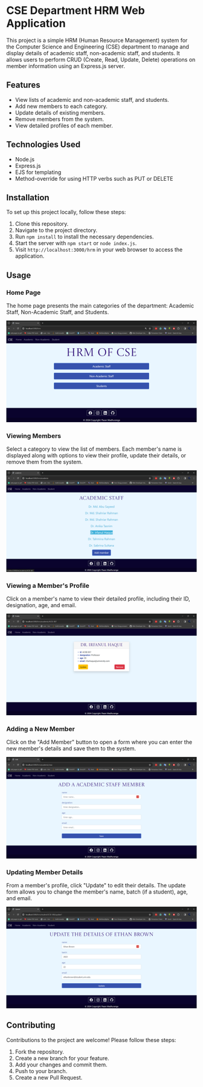 # CSE Department HRM Web Application

This project is a simple HRM (Human Resource Management) system for the Computer Science and Engineering (CSE) department to manage and display details of academic staff, non-academic staff, and students. It allows users to perform CRUD (Create, Read, Update, Delete) operations on member information using an Express.js server.

## Features

- View lists of academic and non-academic staff, and students.
- Add new members to each category.
- Update details of existing members.
- Remove members from the system.
- View detailed profiles of each member.

## Technologies Used

- Node.js
- Express.js
- EJS for templating
- Method-override for using HTTP verbs such as PUT or DELETE

## Installation

To set up this project locally, follow these steps:

1. Clone this repository.
2. Navigate to the project directory.
3. Run `npm install` to install the necessary dependencies.
4. Start the server with `npm start` or `node index.js`.
5. Visit `http://localhost:3000/hrm` in your web browser to access the application.

## Usage

### Home Page

The home page presents the main categories of the department: Academic Staff, Non-Academic Staff, and Students.

![Home Page](screenshots/home.png)

### Viewing Members

Select a category to view the list of members. Each member's name is displayed along with options to view their profile, update their details, or remove them from the system.

![Members List](screenshots/members.png)

### Viewing a Member's Profile

Click on a member's name to view their detailed profile, including their ID, designation, age, and email.

![Member Profile](screenshots/profile.png)

### Adding a New Member

Click on the "Add Member" button to open a form where you can enter the new member's details and save them to the system.

![Add New Member Form](screenshots/addNewForm.png)

### Updating Member Details

From a member's profile, click "Update" to edit their details. The update form allows you to change the member's name, batch (if a student), age, and email.

![Update Member Form](screenshots/updateForm.png)

## Contributing

Contributions to the project are welcome! Please follow these steps:

1. Fork the repository.
2. Create a new branch for your feature.
3. Add your changes and commit them.
4. Push to your branch.
5. Create a new Pull Request.

